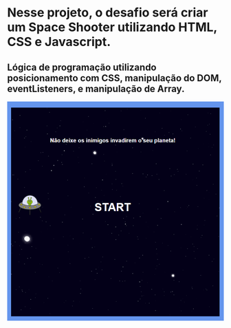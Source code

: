 # Nesse projeto, o desafio será criar um Space Shooter utilizando HTML, CSS e Javascript.

## Lógica de programação utilizando posicionamento com CSS, manipulação do DOM, eventListeners, e manipulação de Array.

![Imagem Home](img/home.png)